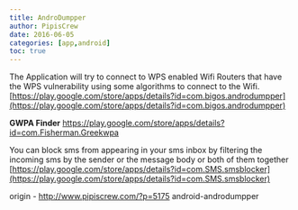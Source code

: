 ```yaml
---
title: AndroDumpper
author: PipisCrew
date: 2016-06-05
categories: [app,android]
toc: true
---
```


The Application will try to connect to WPS enabled Wifi Routers that have the WPS vulnerability using some algorithms to connect to the Wifi.
[https://play.google.com/store/apps/details?id=com.bigos.androdumpper](https://play.google.com/store/apps/details?id=com.bigos.androdumpper)

**GWPA Finder**
https://play.google.com/store/apps/details?id=com.Fisherman.Greekwpa

You can block sms from appearing in your sms inbox by filtering the incoming sms by the sender or the message body or both of them together
[https://play.google.com/store/apps/details?id=com.SMS.smsblocker](https://play.google.com/store/apps/details?id=com.SMS.smsblocker)

origin - http://www.pipiscrew.com/?p=5175 android-androdumpper